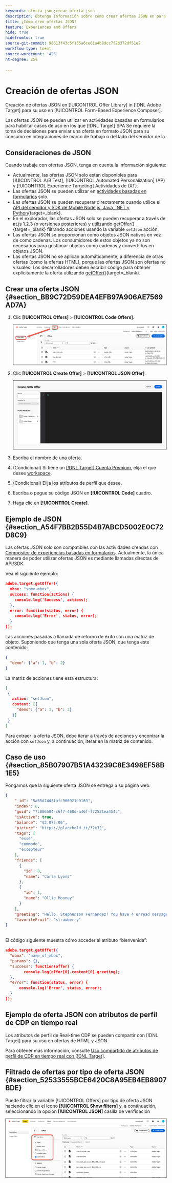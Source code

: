 ```yaml
---
keywords: oferta json;crear oferta json
description: Obtenga información sobre cómo crear ofertas JSON en para utilizarlas en [!UICONTROL Form-Based Experience Composer].
title: ¿Cómo creo ofertas JSON?
feature: Experiences and Offers
hide: true
hidefromtoc: true
source-git-commit: 98613f43c5f135a6ce61a4b8dcc7f2b372df51e2
workflow-type: tm+mt
source-wordcount: '426'
ht-degree: 25%

---
```


# Creación de ofertas JSON

Creación de ofertas JSON en [!UICONTROL Offer Library] in [!DNL Adobe Target] para su uso en [!UICONTROL Form-Based Experience Composer].

Las ofertas JSON se pueden utilizar en actividades basadas en formularios para habilitar casos de uso en los que [!DNL Target] SPA Se requiere la toma de decisiones para enviar una oferta en formato JSON para su consumo en integraciones de marco de trabajo o del lado del servidor de la.

## Consideraciones de JSON

Cuando trabaje con ofertas JSON, tenga en cuenta la información siguiente:

* Actualmente, las ofertas JSON solo están disponibles para [!UICONTROL A/B Test], [!UICONTROL Automated Personalization] (AP) y [!UICONTROL Experience Targeting] Actividades de (XT).
* Las ofertas JSON se pueden utilizar en [actividades basadas en formularios](/help/main/c-experiences/form-experience-composer.md) solo.
* Las ofertas JSON se pueden recuperar directamente cuando utilice el [API del servidor y SDK de Mobile Node.js, Java, .NET y Python](https://experienceleague.adobe.com/docs/target-dev/developer/server-side/server-side-overview.html?lang=es){target=_blank}.
* En el explorador, las ofertas JSON solo se pueden recuperar a través de at.js 1.2.3 (o versiones posteriores) y utilizando [getOffer()](https://experienceleague.adobe.com/docs/target-dev/developer/client-side/at-js-implementation/functions-overview/adobe-target-getoffer.html){target=_blank} filtrando acciones usando la variable `setJson` acción.
* Las ofertas JSON se proporcionan como objetos JSON nativos en vez de como cadenas. Los consumidores de estos objetos ya no son necesarios para gestionar objetos como cadenas y convertirlos en objetos JSON.
* Las ofertas JSON no se aplican automáticamente, a diferencia de otras ofertas (como la ofertas HTML), porque las ofertas JSON son ofertas no visuales. Los desarrolladores deben escribir código para obtener explícitamente la oferta utilizando [getOffer()](https://experienceleague.adobe.com/docs/target-dev/developer/client-side/at-js-implementation/functions-overview/adobe-target-getoffer.html){target=_blank}.

## Crear una oferta JSON {#section_BB9C72D59DEA4EFB97A906AE7569AD7A}

1. Clic **[!UICONTROL Offers]** > **[!UICONTROL Code Offers]**.

   ![Pestaña Ofertas > Ofertas de código](/help/main/c-experiences/c-manage-content/assets/code-offers-tab-new.png)

1. Clic **[!UICONTROL Create Offer]** > **[!UICONTROL JSON Offer]**.

   ![imagen offer-json](assets/offer-json-new.png)

1. Escriba el nombre de una oferta.
1. (Condicional) Si tiene un [[!DNL Target] Cuenta Premium](/help/main/c-intro/intro.md#premium), elija el que desee [workspace](/help/main/administrating-target/c-user-management/property-channel/property-channel.md#workspace).
1. (Condicional) Elija los atributos de perfil que desee.
1. Escriba o pegue su código JSON en **[!UICONTROL Code]** cuadro.
1. Haga clic en **[!UICONTROL Create]**.

## Ejemplo de JSON {#section_A54F7BB2B55D4B7ABCD5002E0C72D8C9}

Las ofertas JSON solo son compatibles con las actividades creadas con [Compositor de experiencias basadas en formularios](/help/main/c-experiences/form-experience-composer.md). Actualmente, la única manera de poder utilizar ofertas JSON es mediante llamadas directas de API/SDK.

Vea el siguiente ejemplo:

```json
adobe.target.getOffer({ 
  mbox: "some-mbox", 
  success: function(actions) { 
    console.log('Success', actions); 
  }, 
  error: function(status, error) { 
    console.log('Error', status, error); 
  } 
});
```

Las acciones pasadas a llamada de retorno de éxito son una matriz de objeto. Suponiendo que tenga una sola oferta JSON, que tenga este contenido:

```json
{ 
  "demo": {"a": 1, "b": 2} 
}
```

La matriz de acciones tiene esta estructura:

```json
[ 
 { 
   action: "setJson", 
   content: [{ 
     "demo": {"a": 1, "b": 2} 
   }] 
 }  
]
```

Para extraer la oferta JSON, debe iterar a través de acciones y encontrar la acción con `setJson` y, a continuación, iterar en la matriz de contenido.

## Caso de uso {#section_85B07907B51A43239C8E3498EF58B1E5}

Pongamos que la siguiente oferta JSON se entrega a su página web:

```json
{ 
    "_id": "5a65d24d8fafc966921e9169", 
    "index": 0, 
    "guid": "7c006504-c6f7-468d-a46f-f72531ea454c", 
    "isActive": true, 
    "balance": "$2,075.06", 
    "picture": "https://placehold.it/32x32", 
    "tags": [ 
      "esse", 
      "commodo", 
      "excepteur"
    ], 
    "friends": [ 
      { 
        "id": 0, 
        "name": "Carla Lyons" 
      }, 
      { 
        "id": 1, 
        "name": "Ollie Mooney" 
      } 
    ], 
    "greeting": "Hello, Stephenson Fernandez! You have 4 unread messages.", 
    "favoriteFruit": "strawberry" 
} 
  
```

El código siguiente muestra cómo acceder al atributo “bienvenida”:

```json
adobe.target.getOffer({   
  "mbox": "name_of_mbox", 
  "params": {}, 
  "success": function(offer) {           
        console.log(offer[0].content[0].greeting); 
  },   
  "error": function(status, error) {           
      console.log('Error', status, error); 
  } 
});
```

## Ejemplo de oferta JSON con atributos de perfil de CDP en tiempo real

Los atributos de perfil de Real-time CDP se pueden compartir con [!DNL Target] para su uso en ofertas de HTML y JSON.

Para obtener más información, consulte [Uso compartido de atributos de perfil de CDP en tiempo real con [!DNL Target]](/help/main/c-integrating-target-with-mac/integrating-with-rtcdp.md#rtcdp-profile-attributes).

## Filtrado de ofertas por tipo de oferta JSON {#section_52533555BCE6420C8A95EB4EB8907BDE}

Puede filtrar la variable [!UICONTROL Offers] por tipo de oferta JSON haciendo clic en el icono **[!UICONTROL Show filters]** y, a continuación, seleccionando la opción **[!UICONTROL JSON]** casilla de verificación

![imagen offer-json-filter](assets/offer-json-filter-new.png)